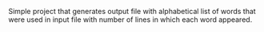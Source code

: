 Simple project that generates output file with alphabetical list of words that were used in input file with number of lines in which each word appeared.
